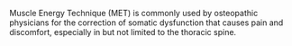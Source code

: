 Muscle Energy Technique (MET) is commonly used by osteopathic physicians for the correction of somatic dysfunction that causes pain and discomfort, especially in but not limited to the thoracic spine.
